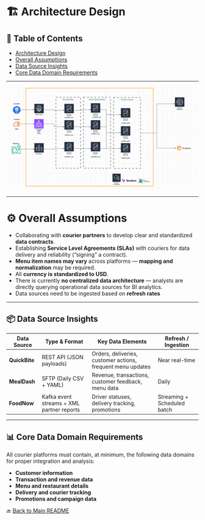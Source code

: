 # 🏗️ Architecture Design

## 📑 Table of Contents

- [Architecture Design](#🏗️-architecture-design)
- [Overall Assumptions](#⚙️-overall-assumptions)
- [Data Source Insights](#📦-data-source-insights)
- [Core Data Domain Requirements](#📊-core-data-domain-requirements)

---

![Architecture Diagram](/Diagrams/architecture.png)

---

# ⚙️ Overall Assumptions

- Collaborating with **courier partners** to develop clear and standardized **data contracts**.
- Establishing **Service Level Agreements (SLAs)** with couriers for data delivery and reliability (“signing” a contract).
- **Menu item names may vary** across platforms — **mapping and normalization** may be required.
- All **currency is standardized to USD**.
- There is currently **no centralized data architecture** — analysts are directly querying operational data sources for BI analytics.
- Data sources need to be ingested based on **refresh rates**

---

## 📦 Data Source Insights

| Data Source   | Type & Format                             | Key Data Elements                                           | Refresh / Ingestion         |
| ------------- | ----------------------------------------- | ----------------------------------------------------------- | --------------------------- |
| **QuickBite** | REST API (JSON payloads)                  | Orders, deliveries, customer actions, frequent menu updates | Near real-time              |
| **MealDash**  | SFTP (Daily CSV + YAML)                   | Revenue, transactions, customer feedback, menu data         | Daily                       |
| **FoodNow**   | Kafka event streams + XML partner reports | Driver statuses, delivery tracking, promotions              | Streaming + Scheduled batch |

---

## 📊 Core Data Domain Requirements

All courier platforms must contain, at minimum, the following data domains for proper integration and analysis:

- **Customer information**
- **Transaction and revenue data**
- **Menu and restaurant details**
- **Delivery and courier tracking**
- **Promotions and campaign data**

🔙 [Back to Main README](/README.md)
